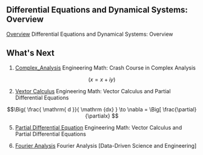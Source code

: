 

## Differential Equations and Dynamical Systems: Overview

[Overview](overview) Differential Equations and Dynamical Systems: Overview

## What's Next

1. [Complex_Analysis](complex_analysis)  Engineering Math: Crash Course in Complex Analysis

```math
( x = x + iy )
```

2. [Vextor Calculus](vector_calculus) Engineering Math: Vector Calculus and Partial Differential Equations

```math
\Big( \frac{ \mathrm{ d }}{ \mathrm {dx} } \to \nabla = \Big[ \frac{\partial}{\partialx} 
```

5. [Partial Differential Equation](vector_calculus) Engineering Math: Vector Calculus and Partial Differential Equations

6. [Fourier Analysis](fourier_analysis)  Fourier Analysis \[Data-Driven Science and Engineering\] 
